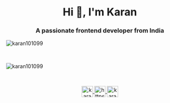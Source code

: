 <h1 align="center">Hi 👋, I'm Karan</h1>
<h3 align="center">A passionate frontend developer from India</h3>

<p align="left"> <img src="https://komarev.com/ghpvc/?username=karan101099" alt="karan101099" /> </p>

<br/>  

<p align="left"><img src="https://github-readme-stats.vercel.app/api?username=karan101099&show_icons=true" alt="karan101099" /></p>
<br/>
<p align="center">
<a href="https://twitter.com/karan__asp" target="blank"><img align="center" src="https://cdn.jsdelivr.net/npm/simple-icons@3.0.1/icons/twitter.svg" alt="karan__asp" height="30" width="30" />  </a>
<a href="https://www.linkedin.com/in/prabakaran-as/" target="blank"><img align="center" src="https://cdn.jsdelivr.net/npm/simple-icons@3.0.1/icons/linkedin.svg" alt="https://www.linkedin.com/in/prabakaran-as/" height="30" width="30" />  </a>
<a href="https://instagram.com/karan_asp" target="blank"><img align="center" src="https://cdn.jsdelivr.net/npm/simple-icons@3.0.1/icons/instagram.svg" alt="karan_asp" height="30" width="30" />  </a>
</p>
